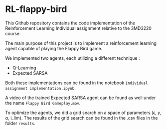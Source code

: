 # RL-flappy-bird

This Github repository contains the code implementation of the Reinforcement Learning Individual assignment relative to the 3MD3220 course.

The main purpose of this project is to implement a reinforcement learning agent capable of playing the Flappy Bird game.

We implemented two agents, each utilizing a different technique :
- Q-Learning
- Expected SARSA

Both these implementations can be found in the notebook `Individual assignment implementation.ipynb`.

A video of the trained Expected SARSA agent can be found as well under the name `Flappy Bird Gameplay.mov`.

To optimize the agents, we did a grid search on a space of parameters ($\epsilon$, $\gamma$, $\alpha$, i_lim). The results of the grid search can be found in the .csv files in the folder `results`.
